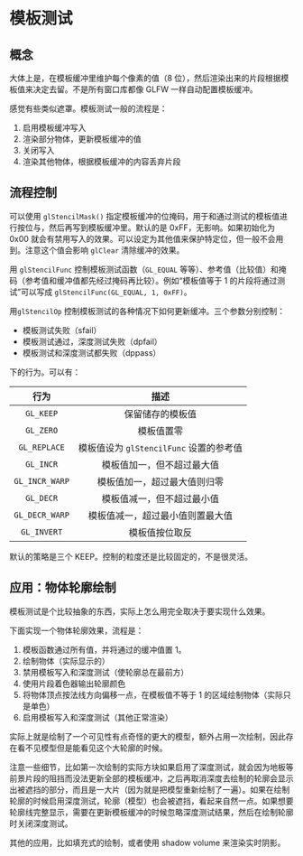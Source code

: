 # 模板测试

## 概念

大体上是，在模板缓冲里维护每个像素的值（8 位），然后渲染出来的片段根据模板值来决定去留。不是所有窗口库都像 GLFW 一样自动配置模板缓冲。

感觉有些类似遮罩。模板测试一般的流程是：

1. 启用模板缓冲写入
2. 渲染部分物体，更新模板缓冲的值
3. 关闭写入
4. 渲染其他物体，根据模板缓冲的内容丢弃片段

## 流程控制

可以使用 `glStencilMask()` 指定模板缓冲的位掩码，用于和通过测试的模板值进行按位与，然后再写到模板缓冲里。默认的是 0xFF，无影响。如果初始化为 0x00 就会有禁用写入的效果。可以设定为其他值来保护特定位，但一般不会用到。注意这个值会影响 `glClear` 清除缓冲的效果。

用 `glStencilFunc` 控制模板测试函数（`GL_EQUAL` 等等）、参考值（比较值）和掩码（参考值和缓冲值都先经过掩码再比较）。例如“模板值等于 1 的片段将通过测试”可以写成 `glStencilFunc(GL_EQUAL, 1, 0xFF)`。

用`glStencilOp` 控制模板测试的各种情况下如何更新缓冲。三个参数分别控制：

- 模板测试失败（sfail）
- 模板测试通过，深度测试失败（dpfail）
- 模板测试和深度测试都失败（dppass）

下的行为。可以有：

|行为|描述|
|:-:|:-:|
|`GL_KEEP`|保留储存的模板值|
|`GL_ZERO`|模板值置零|
|`GL_REPLACE`|模板值设为 `glStencilFunc` 设置的参考值|
|`GL_INCR`|模板值加一，但不超过最大值|
|`GL_INCR_WARP`|模板值加一，超过最大值则归零|
|`GL_DECR`|模板值减一，但不超过最小值|
|`GL_DECR_WARP`|模板值减一，超过最小值则置最大值|
|`GL_INVERT`|模板值按位取反|

默认的策略是三个 KEEP。控制的粒度还是比较固定的，不是很灵活。

## 应用：物体轮廓绘制

模板测试是个比较抽象的东西，实际上怎么用完全取决于要实现什么效果。

下面实现一个物体轮廓效果，流程是：

1. 模板函数通过所有值，并将通过的缓冲值置 1。
2. 绘制物体（实际显示的）
3. 禁用模板写入和深度测试（使轮廓总在最前方）
4. 使用片段着色器输出轮廓颜色
5. 将物体顶点按法线方向偏移一点，在模板值不等于 1 的区域绘制物体（实际只是单色）
6. 启用模板写入和深度测试（其他正常渲染）

实际上就是绘制了一个可见性有点奇怪的更大的模型，额外占用一次绘制，因此存在看不见模型但是能看见这个大轮廓的时候。

注意一些细节，比如第一次绘制的实际方块如果启用了深度测试，就会因为地板等前景片段的阻挡而没法更新全部的模板缓冲，之后再取消深度去绘制的轮廓会显示出被遮挡的部分，而且是一大片（因为就是把模型重新绘制了一遍）。如果在绘制轮廓的时候启用深度测试，轮廓（模型）也会被遮挡，看起来自然一点。如果想要轮廓线完整显示，需要在更新模板缓冲的时候忽略深度测试结果，然后在绘制轮廓时关闭深度测试。

其他的应用，比如填充式的绘制，或者使用 shadow volume 来渲染实时阴影。